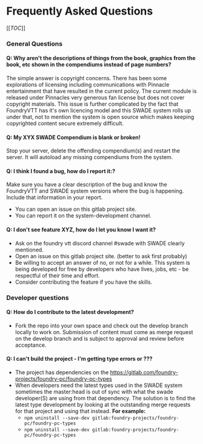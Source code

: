 # Frequently Asked Questions

[[_TOC_]]

### General Questions

#### Q: Why aren't the descriptions of things from the book, graphics from the book, etc shown in the compendiums instead of page numbers?
The simple answer is copyright concerns.  There has been some explorations of licensing including communications with Pinnacle entertainment that have resulted in the current policy.  The current module is released under Pinnacles very generous fan license but does not cover copyright materials.  This issue is further complicated by the fact that FoundryVTT has it's own licencing model and this SWADE system rolls up under that, not to mention the system is open source which makes keeping copyrighted content secure extremely difficult.
  
#### Q: My XYX SWADE Compendium is blank or broken!
Stop your server, delete the offending compendium(s) and restart the server.  It will autoload any missing compendiums from the system.

#### Q: I think I found a bug, how do I report it:?

Make sure you have a clear description of the bug and know the FoundryVTT and SWADE system versions where the bug is happening.  Include that information in your report.
- You can open an issue on this gitlab project site.
- You can report it on the system-development channel.

#### Q: I don't see feature XYZ, how do I let you know I want it?

- Ask on the foundry vtt discord channel #swade with SWADE clearly mentioned.
- Open an issue on this gitlab project site. (better to ask first probably)
- Be willing to accept an answer of no, or not for a while.  This system is being developed for free by developers who have lives, jobs, etc - be respectful of their time and effort.
- Consider contributing the feature if you have the skills.

### Developer questions

#### Q: How do I contribute to the latest development?
- Fork the repo into your own space and check out the develop branch locally to work on.  Submission of content must come as merge request on the develop branch and is subject to approval and review before acceptance.

#### Q: I can't build the project - I'm getting type errors or ???
- The project has dependencies on the https://gitlab.com/foundry-projects/foundry-pc/foundry-pc-types
- When developers need the latest types used in the SWADE system sometimes the master:head is out of sync with what the swade developer(S) are using from that dependency.  The solution is to find the latest type development by looking at the outstanding merge requests for that project and using that instead. **For example:**
    - `npm uninstall --save-dev gitlab:foundry-projects/foundry-pc/foundry-pc-types`
    - `npm uninstall --save-dev gitlab:foundry-projects/foundry-pc/foundry-pc-types`

